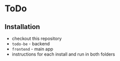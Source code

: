 # ToDo
Installation
-----------------
- checkout this repository
- `todo-be` - backend
- `frontend` - main app
- instructions for each install and run in both folders